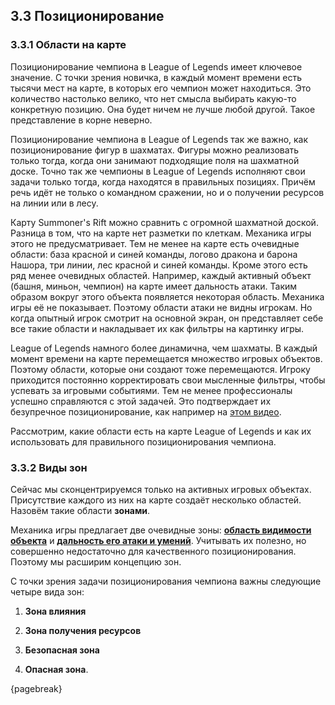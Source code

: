 ## 3.3 Позиционирование

### 3.3.1 Области на карте

Позиционирование чемпиона в League of Legends имеет ключевое значение. С точки зрения новичка, в каждый момент времени есть тысячи мест на карте, в которых его чемпион может находиться. Это количество настолько велико, что нет смысла выбирать какую-то конкретную позицию. Она будет ничем не лучше любой другой. Такое представление в корне неверно.

Позиционирование чемпиона в League of Legends так же важно, как позиционирование фигур в шахматах. Фигуры можно реализовать только тогда, когда они занимают подходящие поля на шахматной доске. Точно так же чемпионы в League of Legends исполняют свои задачи только тогда, когда находятся в правильных позициях. Причём речь идёт не только о командном сражении, но и о получении ресурсов на линии или в лесу.

Карту Summoner's Rift можно сравнить с огромной шахматной доской. Разница в том, что на карте нет разметки по клеткам. Механика игры этого не предусматривает. Тем не менее на карте есть очевидные области: база красной и синей команды, логово дракона и барона Нашора, три линии, лес красной и синей команды. Кроме этого есть ряд менее очевидных областей. Например, каждый активный объект (башня, миньон, чемпион) на карте имеет дальность атаки. Таким образом вокруг этого объекта появляется некоторая область. Механика игры её не показывает. Поэтому области атаки не видны игрокам. Но когда опытный игрок смотрит на основной экран, он представляет себе все такие области и накладывает их как фильтры на картинку игры.

League of Legends намного более динамична, чем шахматы. В каждый момент времени на карте перемещается множество игровых объектов. Поэтому области, которые они создают тоже перемещаются. Игроку приходится постоянно корректировать свои мысленные фильтры, чтобы успевать за игровыми событиями. Тем не менее профессионалы успешно справляются с этой задачей. Это подтверждает их безупречное позиционирование, как например на [этом видео](https://x.com/ya__ta__/status/1840447242530083061).

Рассмотрим, какие области есть на карте League of Legends и как их использовать для правильного позиционирования чемпиона.

### 3.3.2 Виды зон

Сейчас мы сконцентрируемся только на активных игровых объектах. Присутствие каждого из них на карте создаёт несколько областей. Назовём такие области **зонами**.

Механика игры предлагает две очевидные зоны: [**область видимости объекта**](https://leagueoflegends.fandom.com/wiki/Sight) и [**дальность его атаки и умений**](https://leagueoflegends.fandom.com/wiki/Range). Учитывать их полезно, но совершенно недостаточно для качественного позиционирования. Поэтому мы расширим концепцию зон.

С точки зрения задачи позиционирования чемпиона важны следующие четыре вида зон:

1. **Зона влияния**

2. **Зона получения ресурсов**

3. **Безопасная зона**

4. **Опасная зона**.

>>>

{pagebreak}
